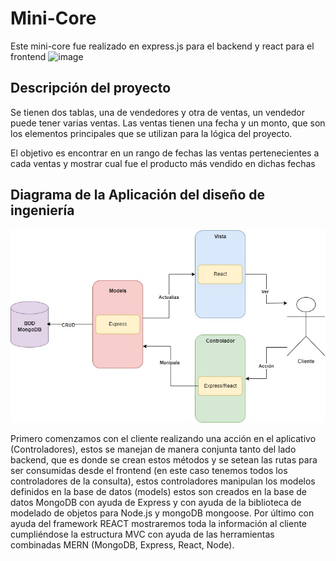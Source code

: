 # Mini-Core

Este mini-core fue realizado en express.js para el backend y react para el frontend
![image](https://github.com/ChrisNT23/MiniCore-/assets/105956304/b4852ae3-df7c-4c86-b7de-4d34df799c78)


## Descripción del proyecto
Se tienen dos tablas, una de vendedores y otra de ventas, un vendedor puede tener varias ventas.
Las ventas tienen una fecha y un monto, que son los elementos principales que se utilizan para la lógica del proyecto.

El objetivo es encontrar en un rango de fechas las ventas pertenecientes a cada ventas y mostrar cual fue el producto más vendido en dichas fechas

## Diagrama de la  Aplicación del diseño de ingeniería
![image](frontend/uploads/DiagramaMVC.png)

Primero comenzamos con el cliente realizando una acción en el aplicativo (Controladores), estos se manejan de manera conjunta tanto del lado backend, que es donde se crean estos métodos y se setean las rutas para ser consumidas desde el frontend (en este caso tenemos todos los controladores de la consulta), estos controladores manipulan los modelos definidos en la base de datos (models) estos son creados en la base de datos MongoDB con ayuda de Express y con ayuda de la biblioteca de modelado de objetos para Node.js y mongoDB mongoose. Por último con ayuda del framework REACT mostraremos toda la información al cliente cumpliéndose la estructura MVC con ayuda de las herramientas combinadas MERN (MongoDB, Express, React, Node).

